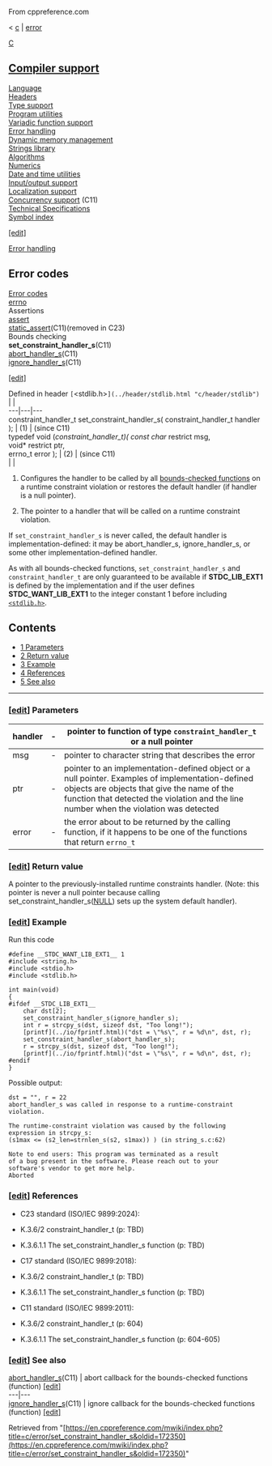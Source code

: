 From cppreference.com

< [c](../../c.html "c")‎ | [error](../error.html "c/error")

[ C](../../c.html "c")

[Compiler support](../compiler_support.html "c/compiler support")  
---  
[Language](../language.html "c/language")  
[Headers](../header.html "c/header")  
[Type support](../types.html "c/types")  
[Program utilities](../program.html "c/program")  
[Variadic function support](../variadic.html "c/variadic")  
[Error handling](../error.html "c/error")  
[Dynamic memory management](../memory.html "c/memory")  
[Strings library](../string.html "c/string")  
[Algorithms](../algorithm.html "c/algorithm")  
[Numerics](../numeric.html "c/numeric")  
[Date and time utilities](../chrono.html "c/chrono")  
[Input/output support](../io.html "c/io")  
[Localization support](../locale.html "c/locale")  
[Concurrency support](../thread.html "c/thread") (C11)  
[Technical Specifications](../experimental.html "c/experimental")  
[Symbol index](../index.html "c/symbol index")  
  
[[edit]](https://en.cppreference.com/mwiki/index.php?title=Template:c/navbar_content&action=edit)

[ Error handling](../error.html "c/error")

Error codes  
---  
[ Error codes](errno_macros.html "c/error/errno macros")  
[errno](errno.html "c/error/errno")  
Assertions  
[assert](assert.html "c/error/assert")  
[static_assert](static_assert.html "c/error/static assert")(C11)(removed in C23)  
Bounds checking  
**set_constraint_handler_s**(C11)  
[abort_handler_s](abort_handler_s.html "c/error/abort handler s")(C11)  
[ignore_handler_s](ignore_handler_s.html "c/error/ignore handler s")(C11)  
  
[[edit]](https://en.cppreference.com/mwiki/index.php?title=Template:c/error/navbar_content&action=edit)

Defined in header `[`<stdlib.h>`](../header/stdlib.html "c/header/stdlib")` |  |   
---|---|---  
constraint_handler_t set_constraint_handler_s( constraint_handler_t handler ); |  (1)  |  (since C11)  
typedef void (*constraint_handler_t)( const char* restrict msg,  
void* restrict ptr,  
errno_t error ); |  (2)  |  (since C11)  
| |   
  
1) Configures the handler to be called by all [bounds-checked functions](../error.html#Bounds_checking "c/error") on a runtime constraint violation or restores the default handler (if handler is a null pointer).

2) The pointer to a handler that will be called on a runtime constraint violation.

If `set_constraint_handler_s` is never called, the default handler is implementation-defined: it may be abort_handler_s, ignore_handler_s, or some other implementation-defined handler. 

As with all bounds-checked functions, `set_constraint_handler_s` and `constraint_handler_t` are only guaranteed to be available if __STDC_LIB_EXT1__ is defined by the implementation and if the user defines __STDC_WANT_LIB_EXT1__ to the integer constant 1 before including [`<stdlib.h>`](../header/stdlib.html "c/header/stdlib"). 

## Contents

  * [1 Parameters](set_constraint_handler_s.html#Parameters)
  * [2 Return value](set_constraint_handler_s.html#Return_value)
  * [3 Example](set_constraint_handler_s.html#Example)
  * [4 References](set_constraint_handler_s.html#References)
  * [5 See also](set_constraint_handler_s.html#See_also)

  
---  
  
### [[edit](https://en.cppreference.com/mwiki/index.php?title=c/error/set_constraint_handler_s&action=edit&section=1 "Edit section: Parameters")] Parameters

handler  |  \-  |  pointer to function of type `constraint_handler_t` or a null pointer   
---|---|---  
msg  |  \-  |  pointer to character string that describes the error   
ptr  |  \-  |  pointer to an implementation-defined object or a null pointer. Examples of implementation-defined objects are objects that give the name of the function that detected the violation and the line number when the violation was detected   
error  |  \-  |  the error about to be returned by the calling function, if it happens to be one of the functions that return `errno_t`  
  
### [[edit](https://en.cppreference.com/mwiki/index.php?title=c/error/set_constraint_handler_s&action=edit&section=2 "Edit section: Return value")] Return value

A pointer to the previously-installed runtime constraints handler. (Note: this pointer is never a null pointer because calling set_constraint_handler_s([NULL](../types/NULL.html)) sets up the system default handler). 

### [[edit](https://en.cppreference.com/mwiki/index.php?title=c/error/set_constraint_handler_s&action=edit&section=3 "Edit section: Example")] Example

Run this code
    
    
    #define __STDC_WANT_LIB_EXT1__ 1
    #include <string.h>
    #include <stdio.h>
    #include <stdlib.h>
     
    int main(void)
    {
    #ifdef __STDC_LIB_EXT1__
        char dst[2];
        set_constraint_handler_s(ignore_handler_s);
        int r = strcpy_s(dst, sizeof dst, "Too long!");
        [printf](../io/fprintf.html)("dst = \"%s\", r = %d\n", dst, r);
        set_constraint_handler_s(abort_handler_s);
        r = strcpy_s(dst, sizeof dst, "Too long!");
        [printf](../io/fprintf.html)("dst = \"%s\", r = %d\n", dst, r);
    #endif
    }

Possible output: 
    
    
    dst = "", r = 22
    abort_handler_s was called in response to a runtime-constraint violation.
     
    The runtime-constraint violation was caused by the following expression in strcpy_s:
    (s1max <= (s2_len=strnlen_s(s2, s1max)) ) (in string_s.c:62)
     
    Note to end users: This program was terminated as a result
    of a bug present in the software. Please reach out to your
    software's vendor to get more help.
    Aborted

### [[edit](https://en.cppreference.com/mwiki/index.php?title=c/error/set_constraint_handler_s&action=edit&section=4 "Edit section: References")] References

  * C23 standard (ISO/IEC 9899:2024): 



    

  * K.3.6/2 constraint_handler_t (p: TBD) 



    

  * K.3.6.1.1 The set_constraint_handler_s function (p: TBD) 



  * C17 standard (ISO/IEC 9899:2018): 



    

  * K.3.6/2 constraint_handler_t (p: TBD) 



    

  * K.3.6.1.1 The set_constraint_handler_s function (p: TBD) 



  * C11 standard (ISO/IEC 9899:2011): 



    

  * K.3.6/2 constraint_handler_t (p: 604) 



    

  * K.3.6.1.1 The set_constraint_handler_s function (p: 604-605) 



### [[edit](https://en.cppreference.com/mwiki/index.php?title=c/error/set_constraint_handler_s&action=edit&section=5 "Edit section: See also")] See also

[ abort_handler_s](abort_handler_s.html "c/error/abort handler s")(C11) |  abort callback for the bounds-checked functions   
(function) [[edit]](https://en.cppreference.com/mwiki/index.php?title=Template:c/error/abort_handler_s&action=edit)  
---|---  
[ ignore_handler_s](ignore_handler_s.html "c/error/ignore handler s")(C11) |  ignore callback for the bounds-checked functions   
(function) [[edit]](https://en.cppreference.com/mwiki/index.php?title=Template:c/error/ignore_handler_s&action=edit)  
  
Retrieved from "[https://en.cppreference.com/mwiki/index.php?title=c/error/set_constraint_handler_s&oldid=172350](https://en.cppreference.com/mwiki/index.php?title=c/error/set_constraint_handler_s&oldid=172350)" 
